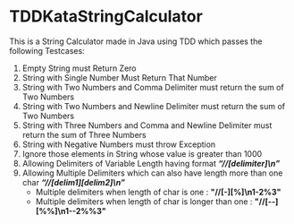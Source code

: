 # TDDKataStringCalculator

This is  a String Calculator made in Java using TDD which passes the following Testcases:
1. Empty String must Return Zero 
2. String with Single Number Must Return That Number 
3. String with Two Numbers and Comma Delimiter must return the sum of Two Numbers
4. String with Two Numbers and Newline Delimiter must return the sum of Two Numbers
5. String with Three Numbers and Comma and  Newline Delimiter must return the sum of Three Numbers
6. String with Negative Numbers must throw Exception
7. Ignore those elements in String whose value is greater than 1000
8. Allowing Delimiters of Variable Length having format ***“//[delimiter]\n”***
9. Allowing Multiple Delimiters which can also have length more than one char ***“//[delim1][delim2]\n”***
   - Multiple delimiters when length of char is one              : **"//[-][%]\n1-2%3"**
   - Multiple delimiters when length of char is longer than one  : **"//[--][%%]\n1--2%%3"**
